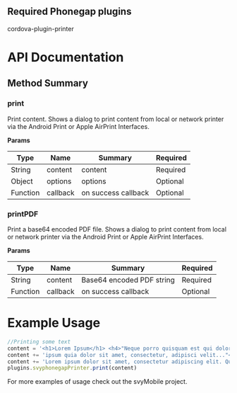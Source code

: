 Required Phonegap plugins
------------------
cordova-plugin-printer

# API Documentation 

## Method Summary
### print
Print content. Shows a dialog to print content from local or network printer via the Android Print or Apple AirPrint Interfaces.

**Params**

Type | Name | Summary | Required
--- | --- | --- | ---
String | content | content | Required
Object | options | options | Optional
Function | callback | on success callback | Optional

### printPDF
Print a base64 encoded PDF file. Shows a dialog to print content from local or network printer via the Android Print or Apple AirPrint Interfaces.

**Params**

Type | Name | Summary | Required
--- | --- | --- | ---
String | content | Base64 encoded PDF string | Required
Function | callback | on success callback | Optional



# Example Usage
```javascript
//Printing some text
content = '<h1>Lorem Ipsum</h1> <h4>"Neque porro quisquam est qui dolorem';
content += 'ipsum quia dolor sit amet, consectetur, adipisci velit..."</h4>'; 
content += 'Lorem ipsum dolor sit amet, consectetur adipiscing elit. Quisque id sagittis orci.';
plugins.svyphonegapPrinter.print(content)
```

For more examples of usage check out the svyMobile project.